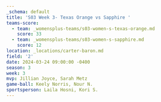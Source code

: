 ```yaml
---
_schema: default
title: 'S03 Week 3- Texas Orange vs Sapphire '
teams-score:
  - team: _womensplus-teams/s03-women-s-texas-orange.md
    score: 33
  - team: _womensplus-teams/s03-women-s-sapphire.md
    score: 12
location: _locations/carter-baron.md
field: '2'
date: 2024-03-24 09:00:00 -0400
season: 3
week: 3
mvp: Jillian Joyce, Sarah Metz
game-ball: Keely Norris, Nour N.
sportsperson: Laila Hosni, Kori S.
---
```


